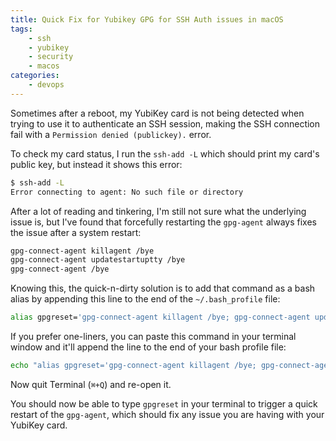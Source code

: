```yaml
---
title: Quick Fix for Yubikey GPG for SSH Auth issues in macOS
tags:
    - ssh
    - yubikey
    - security
    - macos
categories:
    - devops
---
```


Sometimes after a reboot, my YubiKey card is not being detected when trying to use it to authenticate an SSH session, making the SSH connection fail with a `Permission denied (publickey).` error.

To check my card status, I run the `ssh-add -L` which should print my card's public key, but instead it shows this error:


```bash 
$ ssh-add -L
Error connecting to agent: No such file or directory
```

After a lot of reading and tinkering, I'm still not sure what the underlying issue is, but I've found that forcefully restarting the `gpg-agent` always fixes the issue after a system restart:

```bash
gpg-connect-agent killagent /bye
gpg-connect-agent updatestartuptty /bye
gpg-connect-agent /bye
```


Knowing this, the quick-n-dirty solution is to add that command as a bash alias by appending this line to the end of the `~/.bash_profile` file:


```bash
alias gpgreset='gpg-connect-agent killagent /bye; gpg-connect-agent updatestartuptty /bye; gpg-connect-agent /bye'
```

If you prefer one-liners, you can paste this command in your terminal window and it'll append the line to the end of your bash profile file:

```bash
echo "alias gpgreset='gpg-connect-agent killagent /bye; gpg-connect-agent updatestartuptty /bye; gpg-connect-agent /bye'" >> ~/.bash_profile
```

Now quit Terminal (`⌘+Q`) and re-open it.

You should now be able to type `gpgreset` in your terminal to trigger a quick restart of the `gpg-agent`, which should fix any issue you are having with your YubiKey card.